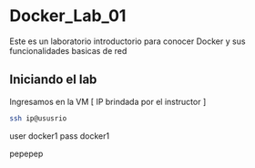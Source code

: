 # Docker_Lab_01

Este es un laboratorio introductorio para conocer Docker y sus funcionalidades basicas de red


## Iniciando el lab 

Ingresamos en la VM [ IP brindada por el instructor ]
```bash
ssh ip@ususrio
```

user docker1
pass docker1

pepepep



#
